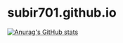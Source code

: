 # subir701.github.io
[![Anurag's GitHub stats](https://github-readme-stats.vercel.app/api?username=subir701)](https://github.com/anuraghazra/github-readme-stats)
